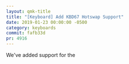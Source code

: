 ```yaml
---
layout: qmk-title
title: "[Keyboard] Add KBD67 Hotswap Support"
date: 2019-01-23 00:00:00 -0500
category: keyboards
commit: fafb33d 
pr: 4916
---
```


We've added support for the 